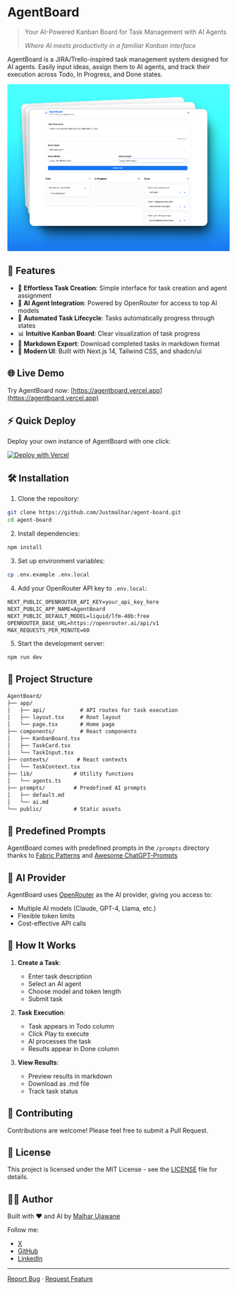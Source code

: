 # AgentBoard

> Your AI-Powered Kanban Board for Task Management with AI Agents
> 
> *Where AI meets productivity in a familiar Kanban interface*

AgentBoard is a JIRA/Trello-inspired task management system designed for AI agents. Easily input ideas, assign them to AI agents, and track their execution across Todo, In Progress, and Done states.

![AgentBoard Demo](demo.png)

## 🚀 Features

- 📝 **Effortless Task Creation**: Simple interface for task creation and agent assignment
- 🤖 **AI Agent Integration**: Powered by OpenRouter for access to top AI models
- 🔄 **Automated Task Lifecycle**: Tasks automatically progress through states
- 📊 **Intuitive Kanban Board**: Clear visualization of task progress
- 💾 **Markdown Export**: Download completed tasks in markdown format
- 🎨 **Modern UI**: Built with Next.js 14, Tailwind CSS, and shadcn/ui

## 🌐 Live Demo

Try AgentBoard now: [https://agentboard.vercel.app](https://agentboard.vercel.app)

## ⚡ Quick Deploy
Deploy your own instance of AgentBoard with one click:

[![Deploy with Vercel](https://vercel.com/button)](https://vercel.com/new/clone?repository-url=https://github.com/Justmalhar/agent-board&env=NEXT_PUBLIC_OPENROUTER_API_KEY&env=NEXT_PUBLIC_APP_NAME&env=NEXT_PUBLIC_DEFAULT_MODEL&env=OPENROUTER_BASE_URL&env=MAX_REQUESTS_PER_MINUTE)


## 🛠️ Installation

1. Clone the repository:
```bash
git clone https://github.com/Justmalhar/agent-board.git
cd agent-board
```

2. Install dependencies:
```bash
npm install
```

3. Set up environment variables:
```bash
cp .env.example .env.local
```

4. Add your OpenRouter API key to `.env.local`:
```env
NEXT_PUBLIC_OPENROUTER_API_KEY=your_api_key_here
NEXT_PUBLIC_APP_NAME=AgentBoard
NEXT_PUBLIC_DEFAULT_MODEL=liquid/lfm-40b:free
OPENROUTER_BASE_URL=https://openrouter.ai/api/v1
MAX_REQUESTS_PER_MINUTE=60
```

5. Start the development server:
```bash
npm run dev
```

## 📁 Project Structure

```
AgentBoard/
├── app/
│   ├── api/           # API routes for task execution
│   ├── layout.tsx     # Root layout
│   └── page.tsx       # Home page
├── components/        # React components
│   ├── KanbanBoard.tsx
│   ├── TaskCard.tsx
│   └── TaskInput.tsx
├── contexts/         # React contexts
│   └── TaskContext.tsx
├── lib/             # Utility functions
│   └── agents.ts
├── prompts/         # Predefined AI prompts
│   ├── default.md
│   └── ai.md
└── public/          # Static assets
```

## 🤖 Predefined Prompts

AgentBoard comes with predefined prompts in the `/prompts` directory thanks to [Fabric Patterns](https://github.com/danielmiessler/fabric/tree/main/patterns) and [Awesome ChatGPT-Prompts](https://github.com/f/awesome-chatgpt-prompts)

## 🔌 AI Provider

AgentBoard uses [OpenRouter](https://openrouter.ai/) as the AI provider, giving you access to:
- Multiple AI models (Claude, GPT-4, Llama, etc.)
- Flexible token limits
- Cost-effective API calls

## 🎯 How It Works

1. **Create a Task**:
   - Enter task description
   - Select an AI agent
   - Choose model and token length
   - Submit task

2. **Task Execution**:
   - Task appears in Todo column
   - Click Play to execute
   - AI processes the task
   - Results appear in Done column

3. **View Results**:
   - Preview results in markdown
   - Download as .md file
   - Track task status

## 🤝 Contributing

Contributions are welcome! Please feel free to submit a Pull Request.

## 📄 License

This project is licensed under the MIT License - see the [LICENSE](LICENSE) file for details.

## 👨‍💻 Author

Built with ❤️ and AI by [Malhar Ujawane](https://x.com/Justmalhar)

Follow me:
- [X](https://x.com/justmalhar)
- [GitHub](https://github.com/justmalhar)
- [LinkedIn](https://www.linkedin.com/in/justmalhar/)

---

[Report Bug](https://github.com/Justmalhar/agent-board/issues) · [Request Feature](https://github.com/Justmalhar/agent-board/issues)
